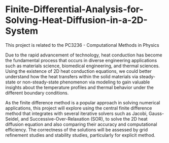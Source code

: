 # Finite-Differential-Analysis-for-Solving-Heat-Diffusion-in-a-2D-System

This project is related to the PC3236 - Computational Methods in Physics

Due to the rapid advancement of technology, heat conduction has become the fundamental process that occurs in diverse engineering applications such as materials science, biomedical engineering, and thermal sciences. Using the existence of 2D heat conduction equations, we could better understand how the heat transfers within the solid materials via steady-state or non-steady-state phenomenon via modeling to gain valuable insights about the temperature profiles and thermal behavior under the different boundary conditions. 

As the finite difference method is a popular approach in solving numerical applications, this project will explore using the central finite difference method that integrates with several iterative solvers such as Jacobi, Gauss-Seidel, and Successive-Over-Relaxation (SOR), to solve the 2D heat diffusion equation and also comparing their accuracy and computational efficiency. The correctness of the solutions will be assessed by grid refinement studies and stability studies, particularly for explicit method.
